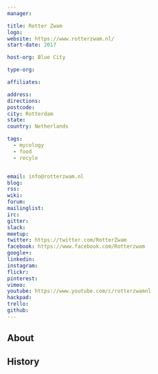 ```yaml
---
manager:

title: Rotter Zwam
logo:
website: https://www.rotterzwam.nl/
start-date: 2017

host-org: Blue City

type-org:

affiliates:

address:
directions:
postcode:
city: Rotterdam
state:
country: Netherlands

tags:
  - mycology
  - food
  - recyle


email: info@rotterzwam.nl
blog:
rss:
wiki:
forum:
mailinglist:
irc:
gitter:
slack:
meetup:
twitter: https://twitter.com/RotterZwam
facebook: https://www.facebook.com/Rotterzwam
google+:
linkedin:
instagram:
flickr:
pinterest:
vimeo:
youtube: https://www.youtube.com/c/rotterzwamnl
hackpad:
trello:
github:
---
```


## About

## History
